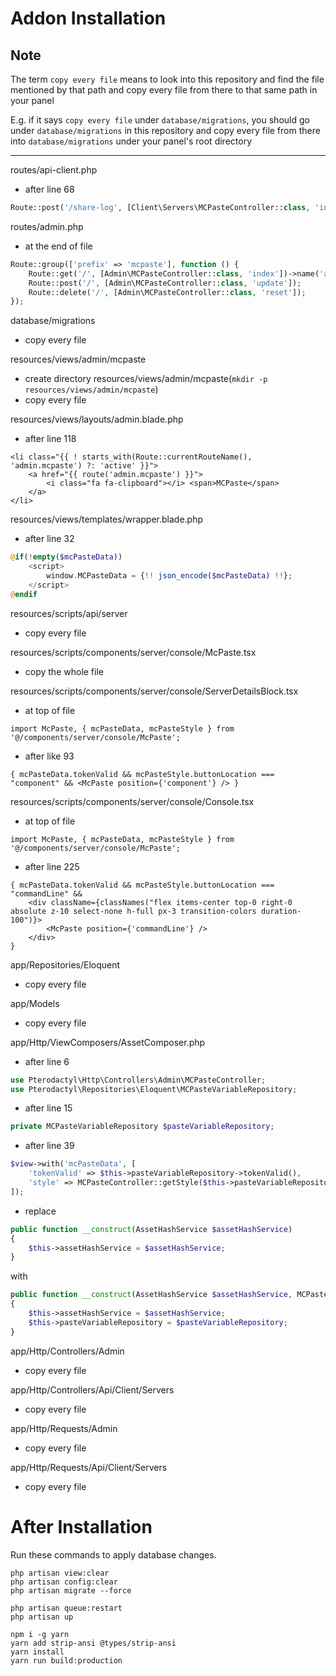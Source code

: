 # Addon Installation

## Note
The term `copy every file` means to look into this repository and find the file mentioned by that path and copy every file from there to that same path in your panel

E.g. if it says `copy every file` under `database/migrations`, you should go under `database/migrations` in this repository and copy every file from there into `database/migrations` under your panel's root directory

---

routes/api-client.php
- after line 68
```php
Route::post('/share-log', [Client\Servers\MCPasteController::class, 'index']);
```

routes/admin.php
- at the end of file
```php
Route::group(['prefix' => 'mcpaste'], function () {
    Route::get('/', [Admin\MCPasteController::class, 'index'])->name('admin.mcpaste');
    Route::post('/', [Admin\MCPasteController::class, 'update']);
    Route::delete('/', [Admin\MCPasteController::class, 'reset']);
});
```

database/migrations
- copy every file

resources/views/admin/mcpaste
- create directory resources/views/admin/mcpaste(`mkdir -p resources/views/admin/mcpaste`)
- copy every file

resources/views/layouts/admin.blade.php
- after line 118
```tsx
<li class="{{ ! starts_with(Route::currentRouteName(), 'admin.mcpaste') ?: 'active' }}">
    <a href="{{ route('admin.mcpaste') }}">
        <i class="fa fa-clipboard"></i> <span>MCPaste</span>
    </a>
</li>
```

resources/views/templates/wrapper.blade.php
- after line 32
```php
@if(!empty($mcPasteData))
    <script>
        window.MCPasteData = {!! json_encode($mcPasteData) !!};
    </script>
@endif
```

resources/scripts/api/server
- copy every file

resources/scripts/components/server/console/McPaste.tsx
- copy the whole file

resources/scripts/components/server/console/ServerDetailsBlock.tsx
- at top of file
```tsx
import McPaste, { mcPasteData, mcPasteStyle } from '@/components/server/console/McPaste';
```
- after like 93
```tsx
{ mcPasteData.tokenValid && mcPasteStyle.buttonLocation === "component" && <McPaste position={'component'} /> }
```

resources/scripts/components/server/console/Console.tsx
- at top of file
```tsx
import McPaste, { mcPasteData, mcPasteStyle } from '@/components/server/console/McPaste';
```
- after line 225
```tsx
{ mcPasteData.tokenValid && mcPasteStyle.buttonLocation === "commandLine" &&
    <div className={classNames("flex items-center top-0 right-0 absolute z-10 select-none h-full px-3 transition-colors duration-100")}>
        <McPaste position={'commandLine'} />
    </div>
}
```

app/Repositories/Eloquent
- copy every file

app/Models
- copy every file

app/Http/ViewComposers/AssetComposer.php
- after line 6
```php
use Pterodactyl\Http\Controllers\Admin\MCPasteController;
use Pterodactyl\Repositories\Eloquent\MCPasteVariableRepository;
```
- after line 15
```php
private MCPasteVariableRepository $pasteVariableRepository;
```
- after line 39
```php
$view->with('mcPasteData', [
    'tokenValid' => $this->pasteVariableRepository->tokenValid(),
    'style' => MCPasteController::getStyle($this->pasteVariableRepository),
]);
```
- replace
```php
public function __construct(AssetHashService $assetHashService)
{
    $this->assetHashService = $assetHashService;
}
```
with
```php
public function __construct(AssetHashService $assetHashService, MCPasteVariableRepository $pasteVariableRepository)
{
    $this->assetHashService = $assetHashService;
    $this->pasteVariableRepository = $pasteVariableRepository;
}
```

app/Http/Controllers/Admin
- copy every file

app/Http/Controllers/Api/Client/Servers
- copy every file

app/Http/Requests/Admin
- copy every file

app/Http/Requests/Api/Client/Servers
- copy every file

# After Installation

Run these commands to apply database changes.
```
php artisan view:clear
php artisan config:clear
php artisan migrate --force

php artisan queue:restart
php artisan up

npm i -g yarn
yarn add strip-ansi @types/strip-ansi
yarn install
yarn run build:production
```
